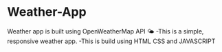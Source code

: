 # Weather-App
Weather app is built using OpenWeatherMap API 🌤 
-This is a simple, responsive weather app. 
-This is build using HTML CSS and JAVASCRIPT
